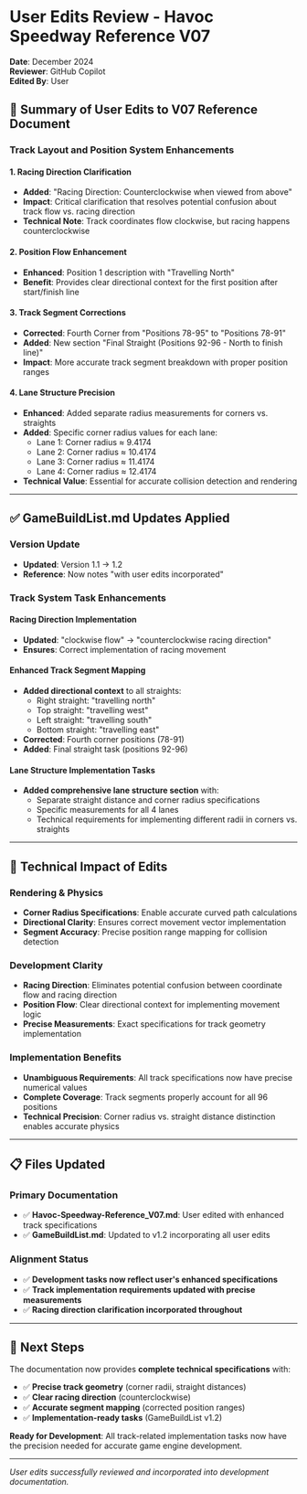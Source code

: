 # User Edits Review - Havoc Speedway Reference V07

**Date**: December 2024  
**Reviewer**: GitHub Copilot  
**Edited By**: User  

## 📝 Summary of User Edits to V07 Reference Document

### **Track Layout and Position System Enhancements**

#### **1. Racing Direction Clarification**
- **Added**: "Racing Direction: Counterclockwise when viewed from above"
- **Impact**: Critical clarification that resolves potential confusion about track flow vs. racing direction
- **Technical Note**: Track coordinates flow clockwise, but racing happens counterclockwise

#### **2. Position Flow Enhancement** 
- **Enhanced**: Position 1 description with "Travelling North"
- **Benefit**: Provides clear directional context for the first position after start/finish line

#### **3. Track Segment Corrections**
- **Corrected**: Fourth Corner from "Positions 78-95" to "Positions 78-91"
- **Added**: New section "Final Straight (Positions 92-96 - North to finish line)"
- **Impact**: More accurate track segment breakdown with proper position ranges

#### **4. Lane Structure Precision**
- **Enhanced**: Added separate radius measurements for corners vs. straights
- **Added**: Specific corner radius values for each lane:
  - Lane 1: Corner radius ≈ 9.4174
  - Lane 2: Corner radius ≈ 10.4174  
  - Lane 3: Corner radius ≈ 11.4174
  - Lane 4: Corner radius ≈ 12.4174
- **Technical Value**: Essential for accurate collision detection and rendering

---

## ✅ GameBuildList.md Updates Applied

### **Version Update**
- **Updated**: Version 1.1 → 1.2
- **Reference**: Now notes "with user edits incorporated"

### **Track System Task Enhancements**

#### **Racing Direction Implementation**
- **Updated**: "clockwise flow" → "counterclockwise racing direction"
- **Ensures**: Correct implementation of racing movement

#### **Enhanced Track Segment Mapping**
- **Added directional context** to all straights:
  - Right straight: "travelling north"
  - Top straight: "travelling west" 
  - Left straight: "travelling south"
  - Bottom straight: "travelling east"
- **Corrected**: Fourth corner positions (78-91)
- **Added**: Final straight task (positions 92-96)

#### **Lane Structure Implementation Tasks**
- **Added comprehensive lane structure section** with:
  - Separate straight distance and corner radius specifications
  - Specific measurements for all 4 lanes
  - Technical requirements for implementing different radii in corners vs. straights

---

## 🎯 Technical Impact of Edits

### **Rendering & Physics**
- **Corner Radius Specifications**: Enable accurate curved path calculations
- **Directional Clarity**: Ensures correct movement vector implementation
- **Segment Accuracy**: Precise position range mapping for collision detection

### **Development Clarity**
- **Racing Direction**: Eliminates potential confusion between coordinate flow and racing direction
- **Position Flow**: Clear directional context for implementing movement logic
- **Precise Measurements**: Exact specifications for track geometry implementation

### **Implementation Benefits**
- **Unambiguous Requirements**: All track specifications now have precise numerical values
- **Complete Coverage**: Track segments properly account for all 96 positions
- **Technical Precision**: Corner radius vs. straight distance distinction enables accurate physics

---

## 📋 Files Updated

### **Primary Documentation**
- ✅ **Havoc-Speedway-Reference_V07.md**: User edited with enhanced track specifications
- ✅ **GameBuildList.md**: Updated to v1.2 incorporating all user edits

### **Alignment Status**
- ✅ **Development tasks now reflect user's enhanced specifications**
- ✅ **Track implementation requirements updated with precise measurements**
- ✅ **Racing direction clarification incorporated throughout**

---

## 🚀 Next Steps

The documentation now provides **complete technical specifications** with:
- ✅ **Precise track geometry** (corner radii, straight distances)
- ✅ **Clear racing direction** (counterclockwise)
- ✅ **Accurate segment mapping** (corrected position ranges)
- ✅ **Implementation-ready tasks** (GameBuildList v1.2)

**Ready for Development**: All track-related implementation tasks now have the precision needed for accurate game engine development.

---

*User edits successfully reviewed and incorporated into development documentation.*
